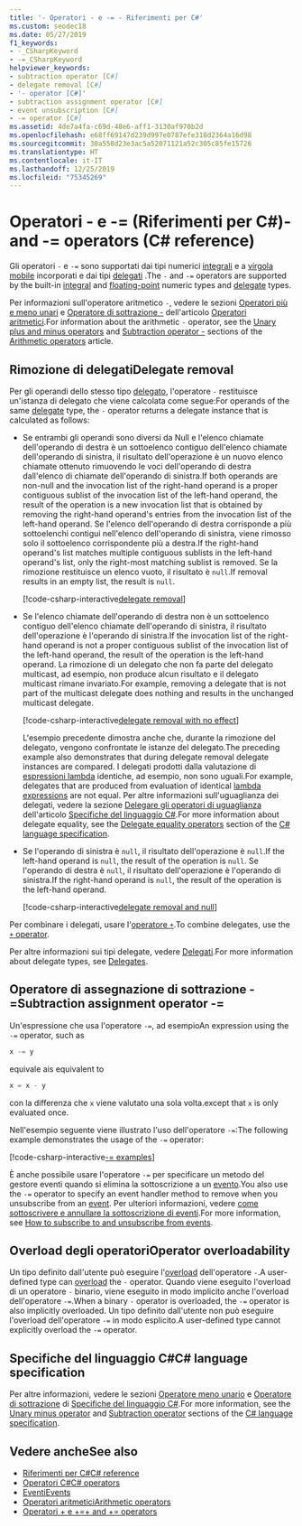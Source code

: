 ```yaml
---
title: '- Operatori - e -= - Riferimenti per C#'
ms.custom: seodec18
ms.date: 05/27/2019
f1_keywords:
- -_CSharpKeyword
- -=_CSharpKeyword
helpviewer_keywords:
- subtraction operator [C#]
- delegate removal [C#]
- '- operator [C#]'
- subtraction assignment operator [C#]
- event unsubscription [C#]
- -= operator [C#]
ms.assetid: 4de7a4fa-c69d-48e6-aff1-3130af970b2d
ms.openlocfilehash: e68ff69147d239d997e0787efe318d2364a16d98
ms.sourcegitcommit: 30a558d23e3ac5a52071121a52c305c85fe15726
ms.translationtype: HT
ms.contentlocale: it-IT
ms.lasthandoff: 12/25/2019
ms.locfileid: "75345269"
---
```

# <a name="--and---operators-c-reference"></a><span data-ttu-id="d2ee8-102">Operatori - e -= (Riferimenti per C#)</span><span class="sxs-lookup"><span data-stu-id="d2ee8-102">- and -= operators (C# reference)</span></span>

<span data-ttu-id="d2ee8-103">Gli operatori `-` e `-=` sono supportati dai tipi numerici [integrali](../builtin-types/integral-numeric-types.md) e a [virgola mobile](../builtin-types/floating-point-numeric-types.md) incorporati e dai tipi [delegati](../builtin-types/reference-types.md#the-delegate-type) .</span><span class="sxs-lookup"><span data-stu-id="d2ee8-103">The `-` and `-=` operators are supported by the built-in [integral](../builtin-types/integral-numeric-types.md) and [floating-point](../builtin-types/floating-point-numeric-types.md) numeric types and [delegate](../builtin-types/reference-types.md#the-delegate-type) types.</span></span>

<span data-ttu-id="d2ee8-104">Per informazioni sull'operatore aritmetico `-`, vedere le sezioni [Operatori più e meno unari](arithmetic-operators.md#unary-plus-and-minus-operators) e [Operatore di sottrazione -](arithmetic-operators.md#subtraction-operator--) dell'articolo [Operatori aritmetici](arithmetic-operators.md).</span><span class="sxs-lookup"><span data-stu-id="d2ee8-104">For information about the arithmetic `-` operator, see the [Unary plus and minus operators](arithmetic-operators.md#unary-plus-and-minus-operators) and [Subtraction operator -](arithmetic-operators.md#subtraction-operator--) sections of the [Arithmetic operators](arithmetic-operators.md) article.</span></span>

## <a name="delegate-removal"></a><span data-ttu-id="d2ee8-105">Rimozione di delegati</span><span class="sxs-lookup"><span data-stu-id="d2ee8-105">Delegate removal</span></span>

<span data-ttu-id="d2ee8-106">Per gli operandi dello stesso tipo [delegato](../builtin-types/reference-types.md#the-delegate-type), l'operatore `-` restituisce un'istanza di delegato che viene calcolata come segue:</span><span class="sxs-lookup"><span data-stu-id="d2ee8-106">For operands of the same [delegate](../builtin-types/reference-types.md#the-delegate-type) type, the `-` operator returns a delegate instance that is calculated as follows:</span></span>

- <span data-ttu-id="d2ee8-107">Se entrambi gli operandi sono diversi da Null e l'elenco chiamate dell'operando di destra è un sottoelenco contiguo dell'elenco chiamate dell'operando di sinistra, il risultato dell'operazione è un nuovo elenco chiamate ottenuto rimuovendo le voci dell'operando di destra dall'elenco di chiamate dell'operando di sinistra.</span><span class="sxs-lookup"><span data-stu-id="d2ee8-107">If both operands are non-null and the invocation list of the right-hand operand is a proper contiguous sublist of the invocation list of the left-hand operand, the result of the operation is a new invocation list that is obtained by removing the right-hand operand's entries from the invocation list of the left-hand operand.</span></span> <span data-ttu-id="d2ee8-108">Se l'elenco dell'operando di destra corrisponde a più sottoelenchi contigui nell'elenco dell'operando di sinistra, viene rimosso solo il sottoelenco corrispondente più a destra.</span><span class="sxs-lookup"><span data-stu-id="d2ee8-108">If the right-hand operand's list matches multiple contiguous sublists in the left-hand operand's list, only the right-most matching sublist is removed.</span></span> <span data-ttu-id="d2ee8-109">Se la rimozione restituisce un elenco vuoto, il risultato è `null`.</span><span class="sxs-lookup"><span data-stu-id="d2ee8-109">If removal results in an empty list, the result is `null`.</span></span>

  [!code-csharp-interactive[delegate removal](~/samples/csharp/language-reference/operators/SubtractionOperator.cs#DelegateRemoval)]

- <span data-ttu-id="d2ee8-110">Se l'elenco chiamate dell'operando di destra non è un sottoelenco contiguo dell'elenco chiamate dell'operando di sinistra, il risultato dell'operazione è l'operando di sinistra.</span><span class="sxs-lookup"><span data-stu-id="d2ee8-110">If the invocation list of the right-hand operand is not a proper contiguous sublist of the invocation list of the left-hand operand, the result of the operation is the left-hand operand.</span></span> <span data-ttu-id="d2ee8-111">La rimozione di un delegato che non fa parte del delegato multicast, ad esempio, non produce alcun risultato e il delegato multicast rimane invariato.</span><span class="sxs-lookup"><span data-stu-id="d2ee8-111">For example, removing a delegate that is not part of the multicast delegate does nothing and results in the unchanged multicast delegate.</span></span>

  [!code-csharp-interactive[delegate removal with no effect](~/samples/csharp/language-reference/operators/SubtractionOperator.cs#DelegateRemovalNoChange)]

  <span data-ttu-id="d2ee8-112">L'esempio precedente dimostra anche che, durante la rimozione del delegato, vengono confrontate le istanze del delegato.</span><span class="sxs-lookup"><span data-stu-id="d2ee8-112">The preceding example also demonstrates that during delegate removal delegate instances are compared.</span></span> <span data-ttu-id="d2ee8-113">I delegati prodotti dalla valutazione di [espressioni lambda](../../programming-guide/statements-expressions-operators/lambda-expressions.md) identiche, ad esempio, non sono uguali.</span><span class="sxs-lookup"><span data-stu-id="d2ee8-113">For example, delegates that are produced from evaluation of identical [lambda expressions](../../programming-guide/statements-expressions-operators/lambda-expressions.md) are not equal.</span></span> <span data-ttu-id="d2ee8-114">Per altre informazioni sull'uguaglianza dei delegati, vedere la sezione [Delegare gli operatori di uguaglianza](~/_csharplang/spec/expressions.md#delegate-equality-operators) dell'articolo [Specifiche del linguaggio C#](~/_csharplang/spec/introduction.md).</span><span class="sxs-lookup"><span data-stu-id="d2ee8-114">For more information about delegate equality, see the [Delegate equality operators](~/_csharplang/spec/expressions.md#delegate-equality-operators) section of the [C# language specification](~/_csharplang/spec/introduction.md).</span></span>

- <span data-ttu-id="d2ee8-115">Se l'operando di sinistra è `null`, il risultato dell'operazione è `null`.</span><span class="sxs-lookup"><span data-stu-id="d2ee8-115">If the left-hand operand is `null`, the result of the operation is `null`.</span></span> <span data-ttu-id="d2ee8-116">Se l'operando di destra è `null`, il risultato dell'operazione è l'operando di sinistra.</span><span class="sxs-lookup"><span data-stu-id="d2ee8-116">If the right-hand operand is `null`, the result of the operation is the left-hand operand.</span></span>

  [!code-csharp-interactive[delegate removal and null](~/samples/csharp/language-reference/operators/SubtractionOperator.cs#DelegateRemovalAndNull)]

<span data-ttu-id="d2ee8-117">Per combinare i delegati, usare l'[operatore `+`](addition-operator.md#delegate-combination).</span><span class="sxs-lookup"><span data-stu-id="d2ee8-117">To combine delegates, use the [`+` operator](addition-operator.md#delegate-combination).</span></span>

<span data-ttu-id="d2ee8-118">Per altre informazioni sui tipi delegate, vedere [Delegati](../../programming-guide/delegates/index.md).</span><span class="sxs-lookup"><span data-stu-id="d2ee8-118">For more information about delegate types, see [Delegates](../../programming-guide/delegates/index.md).</span></span>

## <a name="subtraction-assignment-operator--"></a><span data-ttu-id="d2ee8-119">Operatore di assegnazione di sottrazione -=</span><span class="sxs-lookup"><span data-stu-id="d2ee8-119">Subtraction assignment operator -=</span></span>

<span data-ttu-id="d2ee8-120">Un'espressione che usa l'operatore `-=`, ad esempio</span><span class="sxs-lookup"><span data-stu-id="d2ee8-120">An expression using the `-=` operator, such as</span></span>

```csharp
x -= y
```

<span data-ttu-id="d2ee8-121">equivale a</span><span class="sxs-lookup"><span data-stu-id="d2ee8-121">is equivalent to</span></span>

```csharp
x = x - y
```

<span data-ttu-id="d2ee8-122">con la differenza che `x` viene valutato una sola volta.</span><span class="sxs-lookup"><span data-stu-id="d2ee8-122">except that `x` is only evaluated once.</span></span>

<span data-ttu-id="d2ee8-123">Nell'esempio seguente viene illustrato l'uso dell'operatore `-=`:</span><span class="sxs-lookup"><span data-stu-id="d2ee8-123">The following example demonstrates the usage of the `-=` operator:</span></span>

[!code-csharp-interactive[-= examples](~/samples/csharp/language-reference/operators/SubtractionOperator.cs#SubtractAndAssign)]

<span data-ttu-id="d2ee8-124">È anche possibile usare l'operatore `-=` per specificare un metodo del gestore eventi quando si elimina la sottoscrizione a un [evento](../keywords/event.md).</span><span class="sxs-lookup"><span data-stu-id="d2ee8-124">You also use the `-=` operator to specify an event handler method to remove when you unsubscribe from an [event](../keywords/event.md).</span></span> <span data-ttu-id="d2ee8-125">Per ulteriori informazioni, vedere [come sottoscrivere e annullare la sottoscrizione di eventi](../../programming-guide/events/how-to-subscribe-to-and-unsubscribe-from-events.md).</span><span class="sxs-lookup"><span data-stu-id="d2ee8-125">For more information, see [How to subscribe to and unsubscribe from events](../../programming-guide/events/how-to-subscribe-to-and-unsubscribe-from-events.md).</span></span>

## <a name="operator-overloadability"></a><span data-ttu-id="d2ee8-126">Overload degli operatori</span><span class="sxs-lookup"><span data-stu-id="d2ee8-126">Operator overloadability</span></span>

<span data-ttu-id="d2ee8-127">Un tipo definito dall'utente può eseguire l'[overload](operator-overloading.md) dell'operatore `-`.</span><span class="sxs-lookup"><span data-stu-id="d2ee8-127">A user-defined type can [overload](operator-overloading.md) the `-` operator.</span></span> <span data-ttu-id="d2ee8-128">Quando viene eseguito l'overload di un operatore `-` binario, viene eseguito in modo implicito anche l'overload dell'operatore `-=`.</span><span class="sxs-lookup"><span data-stu-id="d2ee8-128">When a binary `-` operator is overloaded, the `-=` operator is also implicitly overloaded.</span></span> <span data-ttu-id="d2ee8-129">Un tipo definito dall'utente non può eseguire l'overload dell'operatore `-=` in modo esplicito.</span><span class="sxs-lookup"><span data-stu-id="d2ee8-129">A user-defined type cannot explicitly overload the `-=` operator.</span></span>

## <a name="c-language-specification"></a><span data-ttu-id="d2ee8-130">Specifiche del linguaggio C#</span><span class="sxs-lookup"><span data-stu-id="d2ee8-130">C# language specification</span></span>

<span data-ttu-id="d2ee8-131">Per altre informazioni, vedere le sezioni [Operatore meno unario](~/_csharplang/spec/expressions.md#unary-minus-operator) e [Operatore di sottrazione](~/_csharplang/spec/expressions.md#subtraction-operator) di [Specifiche del linguaggio C#](~/_csharplang/spec/introduction.md).</span><span class="sxs-lookup"><span data-stu-id="d2ee8-131">For more information, see the [Unary minus operator](~/_csharplang/spec/expressions.md#unary-minus-operator) and [Subtraction operator](~/_csharplang/spec/expressions.md#subtraction-operator) sections of the [C# language specification](~/_csharplang/spec/introduction.md).</span></span>

## <a name="see-also"></a><span data-ttu-id="d2ee8-132">Vedere anche</span><span class="sxs-lookup"><span data-stu-id="d2ee8-132">See also</span></span>

- [<span data-ttu-id="d2ee8-133">Riferimenti per C#</span><span class="sxs-lookup"><span data-stu-id="d2ee8-133">C# reference</span></span>](../index.md)
- [<span data-ttu-id="d2ee8-134">Operatori C#</span><span class="sxs-lookup"><span data-stu-id="d2ee8-134">C# operators</span></span>](index.md)
- [<span data-ttu-id="d2ee8-135">Eventi</span><span class="sxs-lookup"><span data-stu-id="d2ee8-135">Events</span></span>](../../programming-guide/events/index.md)
- [<span data-ttu-id="d2ee8-136">Operatori aritmetici</span><span class="sxs-lookup"><span data-stu-id="d2ee8-136">Arithmetic operators</span></span>](arithmetic-operators.md)
- [<span data-ttu-id="d2ee8-137">Operatori + e +=</span><span class="sxs-lookup"><span data-stu-id="d2ee8-137">+ and += operators</span></span>](addition-operator.md)
